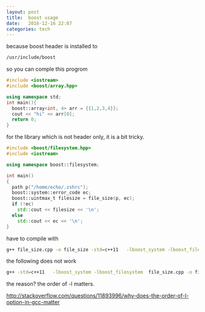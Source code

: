 ```yaml
---
layout: post
title:  boost usage 
date:   2016-12-16 22:07 
categories: tech 
---
```

because boost header is installed to

```sh
/usr/include/boost
```

so you can comple this progrom

```cpp
#include <iostream>
#include <boost/array.hpp>

using namespace std;
int main(){
  boost::array<int, 4> arr = {{1,2,3,4}};
  cout << "hi" << arr[0];
  return 0;
}
```

for the library which is not header only, it is a bit tricky.


```cpp
#include <boost/filesystem.hpp>
#include <iostream>

using namespace boost::filesystem;

int main()
{
  path p("/home/echo/.zshrc");
  boost::system::error_code ec;
  boost::uintmax_t filesize = file_size(p, ec);
  if (!ec)
    std::cout << filesize << '\n';
  else
    std::cout << ec << '\n';
}
```

have to compile with

```bash
g++ file_size.cpp -o file_size -std=c++11   -lboost_system -lboost_filesystem  

```

the following does not work

```bash
g++ -std=c++11   -lboost_system -lboost_filesystem  file_size.cpp -o file_size
```

the reason? the order of -l matters.

http://stackoverflow.com/questions/11893996/why-does-the-order-of-l-option-in-gcc-matter
